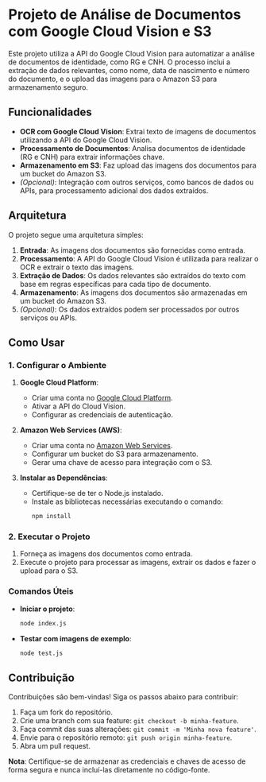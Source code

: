 # Projeto de Análise de Documentos com Google Cloud Vision e S3

Este projeto utiliza a API do Google Cloud Vision para automatizar a análise de documentos de identidade, como RG e CNH. O processo inclui a extração de dados relevantes, como nome, data de nascimento e número do documento, e o upload das imagens para o Amazon S3 para armazenamento seguro.

## Funcionalidades

- **OCR com Google Cloud Vision**: Extrai texto de imagens de documentos utilizando a API do Google Cloud Vision.
- **Processamento de Documentos**: Analisa documentos de identidade (RG e CNH) para extrair informações chave.
- **Armazenamento em S3**: Faz upload das imagens dos documentos para um bucket do Amazon S3.
- *(Opcional)*: Integração com outros serviços, como bancos de dados ou APIs, para processamento adicional dos dados extraídos.

## Arquitetura

O projeto segue uma arquitetura simples:

1. **Entrada**: As imagens dos documentos são fornecidas como entrada.
2. **Processamento**: A API do Google Cloud Vision é utilizada para realizar o OCR e extrair o texto das imagens.
3. **Extração de Dados**: Os dados relevantes são extraídos do texto com base em regras específicas para cada tipo de documento.
4. **Armazenamento**: As imagens dos documentos são armazenadas em um bucket do Amazon S3.
5. *(Opcional)*: Os dados extraídos podem ser processados por outros serviços ou APIs.

## Como Usar

### 1. Configurar o Ambiente

1. **Google Cloud Platform**:
   - Criar uma conta no [Google Cloud Platform](https://cloud.google.com/).
   - Ativar a API do Cloud Vision.
   - Configurar as credenciais de autenticação.

2. **Amazon Web Services (AWS)**:
   - Criar uma conta no [Amazon Web Services](https://aws.amazon.com/).
   - Configurar um bucket do S3 para armazenamento.
   - Gerar uma chave de acesso para integração com o S3.

3. **Instalar as Dependências**:
   - Certifique-se de ter o Node.js instalado.
   - Instale as bibliotecas necessárias executando o comando:
     ```bash
     npm install
     ```

### 2. Executar o Projeto

1. Forneça as imagens dos documentos como entrada.
2. Execute o projeto para processar as imagens, extrair os dados e fazer o upload para o S3.

### Comandos Úteis

- **Iniciar o projeto**:
  ```bash
  node index.js
  ```

- **Testar com imagens de exemplo**:
  ```bash
  node test.js
  ```

## Contribuição

Contribuições são bem-vindas! Siga os passos abaixo para contribuir:

1. Faça um fork do repositório.
2. Crie uma branch com sua feature: `git checkout -b minha-feature`.
3. Faça commit das suas alterações: `git commit -m 'Minha nova feature'`.
4. Envie para o repositório remoto: `git push origin minha-feature`.
5. Abra um pull request.



**Nota**: Certifique-se de armazenar as credenciais e chaves de acesso de forma segura e nunca incluí-las diretamente no código-fonte.
